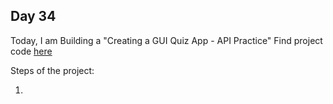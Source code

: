 ## Day 34

Today, I am Building a "Creating a GUI Quiz App - API Practice"
Find project code [here](Day34/day34.py)

Steps of the project:

1.
